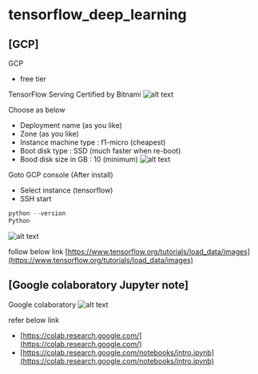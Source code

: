# tensorflow_deep_learning
## [GCP]

GCP
- free tier



TensorFlow Serving Certified by Bitnami
![alt text](https://user-images.githubusercontent.com/20676176/98329585-e447c480-203b-11eb-9366-b4059ad71b3c.jpg)


Choose as below 
- Deployment name (as you like)
- Zone (as you like)
- Instance machine type : f1-micro (cheapest)
- Boot disk type : SSD (much faster when re-boot)
- Bood disk size in GB : 10 (minimum)
![alt text](https://user-images.githubusercontent.com/20676176/98329953-b8790e80-203c-11eb-86b5-bcd6bd5b2daf.jpg)

Goto GCP console (After install)
- Select instance (tensorflow)
- SSH start


```python
python --version
Python 
```
![alt text](https://user-images.githubusercontent.com/20676176/98328643-8dd98680-2039-11eb-99b2-7ab5a322ec4f.jpg)




follow below link
[https://www.tensorflow.org/tutorials/load_data/images](https://www.tensorflow.org/tutorials/load_data/images)


## [Google colaboratory Jupyter note]

Google colaboratory 
![alt text](https://user-images.githubusercontent.com/20676176/98330705-4f929600-203e-11eb-95d8-6f944db31d03.jpg)

refer below link
- [https://colab.research.google.com/](https://colab.research.google.com/)
- [https://colab.research.google.com/notebooks/intro.ipynb](https://colab.research.google.com/notebooks/intro.ipynb)

